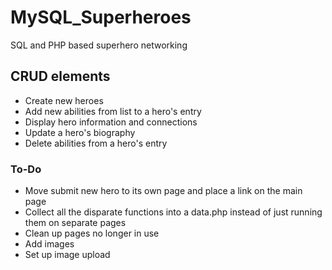 # MySQL_Superheroes
 SQL and PHP based superhero networking


## CRUD elements
 - Create new heroes
 - Add new abilities from list to a hero's entry
 - Display hero information and connections
 - Update a hero's biography
 - Delete abilities from a hero's entry

### To-Do
 - Move submit new hero to its own page and place a link on the main page
 - Collect all the disparate functions into a data.php instead of just running them on separate pages
 - Clean up pages no longer in use
 - Add images
 - Set up image upload 